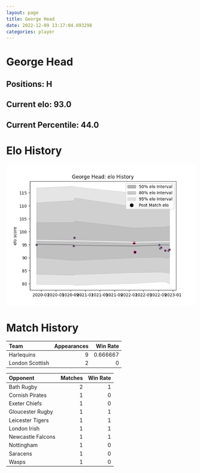 ```yaml
---  
layout: page  
title: George Head  
date: 2022-12-09 13:17:04.693298  
categories: player  
---
```

# George Head

## Positions: H

## Current elo: 93.0

## Current Percentile: 44.0

# Elo History


![elo history](history_GeorgeHead.png)
# Match History


| Team            |   Appearances |   Win Rate |
|:----------------|--------------:|-----------:|
| Harlequins      |             9 |   0.666667 |
| London Scottish |             2 |   0        |

| Opponent          |   Matches |   Win Rate |
|:------------------|----------:|-----------:|
| Bath Rugby        |         2 |          1 |
| Cornish Pirates   |         1 |          0 |
| Exeter Chiefs     |         1 |          0 |
| Gloucester Rugby  |         1 |          1 |
| Leicester Tigers  |         1 |          1 |
| London Irish      |         1 |          1 |
| Newcastle Falcons |         1 |          1 |
| Nottingham        |         1 |          0 |
| Saracens          |         1 |          0 |
| Wasps             |         1 |          0 |